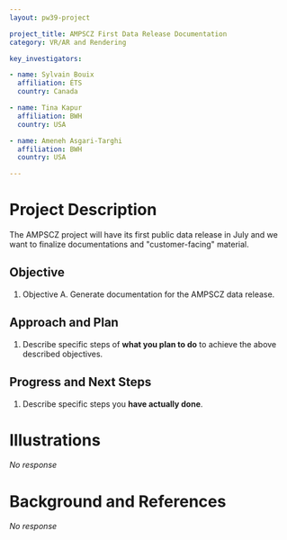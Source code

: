 ```yaml
---
layout: pw39-project

project_title: AMPSCZ First Data Release Documentation
category: VR/AR and Rendering

key_investigators:

- name: Sylvain Bouix
  affiliation: ÉTS
  country: Canada

- name: Tina Kapur
  affiliation: BWH
  country: USA

- name: Ameneh Asgari-Targhi
  affiliation: BWH
  country: USA

---
```


# Project Description

<!-- Add a short paragraph describing the project. -->

The AMPSCZ project will have its first public data release in July and we want to finalize documentations and "customer-facing" material.

## Objective

<!-- Describe here WHAT you would like to achieve (what you will have as end result). -->

1.  Objective A. Generate documentation for the AMPSCZ data release.

## Approach and Plan

<!-- Describe here HOW you would like to achieve the objectives stated above. -->

1.  Describe specific steps of **what you plan to do** to achieve the above described objectives.

## Progress and Next Steps

<!-- Update this section as you make progress, describing of what you have ACTUALLY DONE.
     If there are specific steps that you could not complete then you can describe them here, too. -->

1.  Describe specific steps you **have actually done**.

# Illustrations

<!-- Add pictures and links to videos that demonstrate what has been accomplished. -->

*No response*

# Background and References

<!-- If you developed any software, include link to the source code repository.
     If possible, also add links to sample data, and to any relevant publications. -->

*No response*
